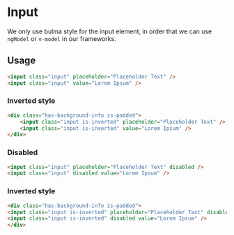 # Input

We only use bulma style for the input element, in order that we can use `ngModel` or `v-model` in our frameworks.

## Usage

```html
<input class="input" placeholder="Placeholder Text" />
<input class="input" value="Lorem Ipsum" />
```

### Inverted style

```html
<div class="has-background-info is-padded">
    <input class="input is-inverted" placeholder="Placeholder Text" />
    <input class="input is-inverted" value="Lorem Ipsum" />
</div>
```

### Disabled

```html
<input class="input" placeholder="Placeholder Text" disabled />
<input class="input" disabled value="Lorem Ipsum" />
```

### Inverted style

```html
<div class="has-background-info is-padded">
<input class="input is-inverted" placeholder="Placeholder Text" disabled />
<input class="input is-inverted" disabled value="Lorem Ipsum" />
</div>
```
